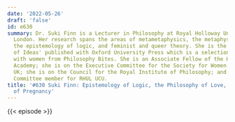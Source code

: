 ```yaml
---
date: '2022-05-26'
draft: 'false'
id: e630
summary: Dr. Suki Finn is a Lecturer in Philosophy at Royal Holloway University of
  London. Her research spans the areas of metametaphysics, the metaphysics of pregnancy,
  the epistemology of logic, and feminist and queer theory. She is the editor of 'Women
  of Ideas' published with Oxford University Press which is a selection of interviews
  with women from Philosophy Bites. She is an Associate Fellow of the Higher Education
  Academy; she is on the Executive Committee for the Society for Women in Philosophy
  UK; she is on the Council for the Royal Institute of Philosophy; and she is a Union
  Committee member for RHUL UCU.
title: '#630 Suki Finn: Epistemology of Logic, the Philosophy of Love, and the Metaphysics
  of Pregnancy'
---
```

{{< episode >}}
